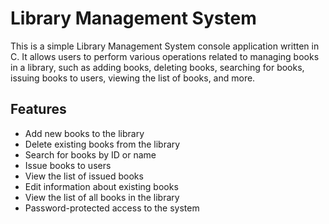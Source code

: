 # Library Management System

This is a simple Library Management System console application written in C. It allows users to perform various operations related to managing books in a library, such as adding books, deleting books, searching for books, issuing books to users, viewing the list of books, and more.

## Features

- Add new books to the library
- Delete existing books from the library
- Search for books by ID or name
- Issue books to users
- View the list of issued books
- Edit information about existing books
- View the list of all books in the library
- Password-protected access to the system
